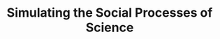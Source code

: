 ---
dateStart: 2014-04-07
dateEnd: 2014-04-11
title: "Simulating the Social Processes of Science"
venue: "Lorentz Workshop"
organizer: Andrea Scharnhorst
credit: "Places & Spaces"
city: Leiden
state:
country: The Netherlands
pdfLink:
venueImages:
 - sm: image01.sm.jpg
   lg: image01.lg.jpg
 - sm: image02.sm.jpg
   lg: image02.lg.jpg
 - sm: image03.sm.jpg
   lg: image03.lg.jpg
 - sm: image04.sm.jpg
   lg: image04.lg.jpg
 - sm: image05.sm.jpg
   lg: image05.lg.jpg
 - sm: image06.sm.jpg
   lg: image06.lg.jpg
 - sm: image07.sm.jpg
   lg: image07.lg.jpg
 - sm: image08.sm.jpg
   lg: image08.lg.jpg
 - sm: image09.sm.jpg
   lg: image09.lg.jpg
 - sm: image10.sm.jpg
   lg: image10.lg.jpg
 - sm: image11.sm.jpg
   lg: image11.lg.jpg
---